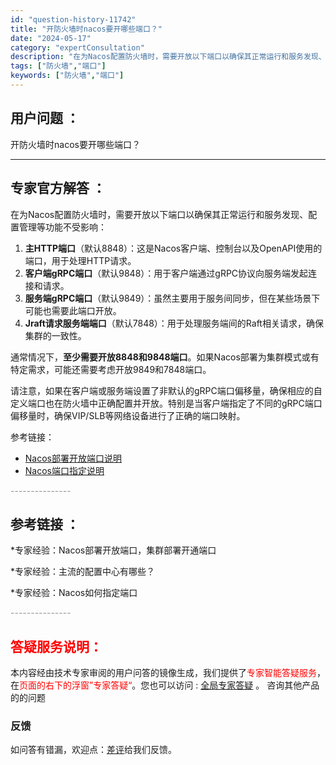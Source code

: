 ```yaml
---
id: "question-history-11742"
title: "开防火墙时nacos要开哪些端口？"
date: "2024-05-17"
category: "expertConsultation"
description: "在为Nacos配置防火墙时，需要开放以下端口以确保其正常运行和服务发现、配置管理等功能不受影响：1. **主HTTP端口**（默认8848）：这是Nacos客户端、控制台以及OpenAPI使用的端口，用于处理HTTP请求。2. **客户端gRPC端口**（默认9848）：用于客户端通过gRPC协议向"
tags: ["防火墙","端口"]
keywords: ["防火墙","端口"]
---
```


## 用户问题 ： 
 开防火墙时nacos要开哪些端口？  

---------------
## 专家官方解答 ：

在为Nacos配置防火墙时，需要开放以下端口以确保其正常运行和服务发现、配置管理等功能不受影响：

1. **主HTTP端口**（默认8848）：这是Nacos客户端、控制台以及OpenAPI使用的端口，用于处理HTTP请求。
2. **客户端gRPC端口**（默认9848）：用于客户端通过gRPC协议向服务端发起连接和请求。
3. **服务端gRPC端口**（默认9849）：虽然主要用于服务间同步，但在某些场景下可能也需要此端口开放。
4. **Jraft请求服务端端口**（默认7848）：用于处理服务端间的Raft相关请求，确保集群的一致性。

通常情况下，**至少需要开放8848和9848端口**。如果Nacos部署为集群模式或有特定需求，可能还需要考虑开放9849和7848端口。

请注意，如果在客户端或服务端设置了非默认的gRPC端口偏移量，确保相应的自定义端口也在防火墙中正确配置并开放。特别是当客户端指定了不同的gRPC端口偏移量时，确保VIP/SLB等网络设备进行了正确的端口映射。

参考链接：
- [Nacos部署开放端口说明](https://nacos.io/docs/latest/guide/admin/cluster-mode-quick-start/)
- [Nacos端口指定说明](https://nacos.io/docs/latest/guide/admin/cluster-mode-quick-start/)


<font color="#949494">---------------</font> 


## 参考链接 ：

*专家经验：Nacos部署开放端口，集群部署开通端口 
 
 *专家经验：主流的配置中心有哪些？ 
 
 *专家经验：Nacos如何指定端口 


 <font color="#949494">---------------</font> 
 


## <font color="#FF0000">答疑服务说明：</font> 

本内容经由技术专家审阅的用户问答的镜像生成，我们提供了<font color="#FF0000">专家智能答疑服务</font>，在<font color="#FF0000">页面的右下的浮窗”专家答疑“</font>。您也可以访问 : [全局专家答疑](https://answer.opensource.alibaba.com/docs/intro) 。 咨询其他产品的的问题

### 反馈
如问答有错漏，欢迎点：[差评](https://ai.nacos.io/user/feedbackByEnhancerGradePOJOID?enhancerGradePOJOId=13779)给我们反馈。
